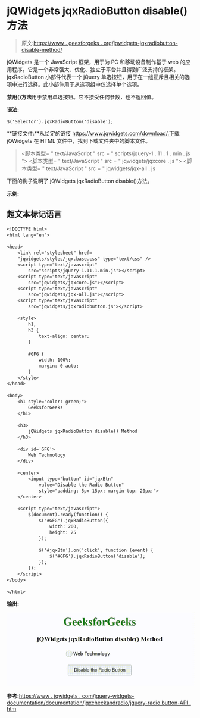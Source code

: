 # jQWidgets jqxRadioButton disable()方法

> 原文:[https://www . geesforgeks . org/jqwidgets-jqxradiobutton-disable-method/](https://www.geeksforgeeks.org/jqwidgets-jqxradiobutton-disable-method/)

jQWidgets 是一个 JavaScript 框架，用于为 PC 和移动设备制作基于 web 的应用程序。它是一个非常强大、优化、独立于平台并且得到广泛支持的框架。jqxRadioButton 小部件代表一个 jQuery 单选按钮，用于在一组互斥且相关的选项中进行选择。此小部件用于从选项组中仅选择单个选项。

**禁用()方法**用于禁用单选按钮。它不接受任何参数，也不返回值。

**语法:**

```
$('Selector').jqxRadioButton('disable');
```

**链接文件:**从给定的链接 https://www.jqwidgets.com/download/.下载 jQWidgets 在 HTML 文件中，找到下载文件夹中的脚本文件。

> <link rel="”stylesheet”" href="”jqwidgets/styles/jqx.base.css”" type="”text/css”">
> <脚本类型= " text/JavaScript " src = " scripts/jquery-1 . 11 . 1 . min . js "></脚本类型>
> <脚本类型= " text/JavaScript " src = " jqwidgets/jqxcore . js "></脚本类型>
> <脚本类型= " text/JavaScript " src = " jqwidgets/jqx-all . js

下面的例子说明了 jQWidgets jqxRadioButton disable()方法。

**示例:**

## 超文本标记语言

```
<!DOCTYPE html>
<html lang="en">

<head>
    <link rel="stylesheet" href=
    "jqwidgets/styles/jqx.base.css" type="text/css" />
    <script type="text/javascript" 
        src="scripts/jquery-1.11.1.min.js"></script>
    <script type="text/javascript" 
        src="jqwidgets/jqxcore.js"></script>
    <script type="text/javascript" 
        src="jqwidgets/jqx-all.js"></script>
    <script type="text/javascript" 
        src="jqwidgets/jqxradiobutton.js"></script>

    <style>
        h1,
        h3 {
            text-align: center;
        }

        #GFG {
            width: 100%;
            margin: 0 auto;
        }
    </style>
</head>

<body>
    <h1 style="color: green;">
        GeeksforGeeks
    </h1>

    <h3>
        jQWidgets jqxRadioButton disable() Method
    </h3>

    <div id='GFG'>
        Web Technology
    </div>

    <center>
        <input type="button" id="jqxBtn" 
            value="Disable the Radio Button" 
            style="padding: 5px 15px; margin-top: 20px;">
    </center>

    <script type="text/javascript">
        $(document).ready(function() {
            $("#GFG").jqxRadioButton({
                width: 200,
                height: 25
            });

            $('#jqxBtn').on('click', function (event) {
                $('#GFG').jqxRadioButton('disable');
            });
        });
    </script>
</body>

</html>
```

**输出:**

![](img/7305f0068e9ac02fbfdb15dac01f48c5.png)

**参考:**[https://www . jqwidgets . com/jquery-widgets-documentation/documentation/jqxcheckandradio/jquery-radio button-API . htm](https://www.jqwidgets.com/jquery-widgets-documentation/documentation/jqxcheckandradio/jquery-radiobutton-api.htm)